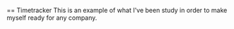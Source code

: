 == Timetracker
This is an example of what I've been study in order to make myself ready for any company.

